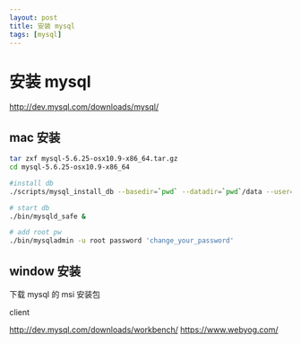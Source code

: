 ```yaml
---
layout: post
title: 安装 mysql
tags: [mysql]
---
```


# 安装 mysql

http://dev.mysql.com/downloads/mysql/


## mac 安装

```bash
tar zxf mysql-5.6.25-osx10.9-x86_64.tar.gz
cd mysql-5.6.25-osx10.9-x86_64

#install db
./scripts/mysql_install_db --basedir=`pwd` --datadir=`pwd`/data --user=change_your_name_or_mysql

# start db
./bin/mysqld_safe &

# add root pw
./bin/mysqladmin -u root password 'change_your_password'
```

## window 安装

下载 mysql 的 msi 安装包

client

http://dev.mysql.com/downloads/workbench/
https://www.webyog.com/

